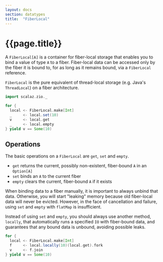 ```yaml
---
layout: docs
section: datatypes
title:  "FiberLocal"
---
```


# {{page.title}}

A `FiberLocal[A]` is a container for fiber-local storage that enables you to bind a value of type `A` to a fiber. Fiber-local data can be accessed only by the fiber it is bound to, for as long as it remains bound, via a `FiberLocal` reference.

`FiberLocal` is the pure equivalent of thread-local storage (e.g. Java's `ThreadLocal`) on a fiber architecture.

```scala mdoc:silent
import scalaz.zio._

for {
  local <- FiberLocal.make[Int]
  _     <- local.set(10)
  v     <- local.get
  _     <- local.empty
} yield v == Some(10)
```

## Operations

The basic operations on a `FiberLocal` are `get`, `set` and `empty`.

- `get` returns the current, possibly non-existent, fiber-bound `A` in an `Option[A]`
- `set` binds an `A` to the current fiber
- `empty` clears the current, fiber-bound `A` if it exists

When binding data to a fiber manually, it is important to always unbind that data. Otherwise, you will start "leaking" memory because old fiber-local data will never be evicted. However, in the face of cancellation and failure, using `set` and `empty` with `flatMap` is insufficient.

Instead of using `set` and `empty`, you should always use another method, `locally`, that automatically runs a specified `IO` with fiber-bound data, and guarantees that any bound data is unbound, avoiding possible leaks.

```scala mdoc:silent
for {
  local <- FiberLocal.make[Int]
  f     <- local.locally(10)(local.get).fork
  v     <- f.join
} yield v == Some(10)
```
